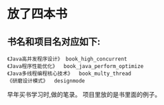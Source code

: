 放了四本书
==============
书名和项目名对应如下:
--------------
```
《Java高并发程序设计》 book_high_concurrent
《Java程序性能优化》  book_java_perform_optimize
《Java多线程编程核心技术》  book_multy_thread
《研磨设计模式》  designmode 
```

早年买书学习时,做的笔录。
项目里放的是书里面的例子。